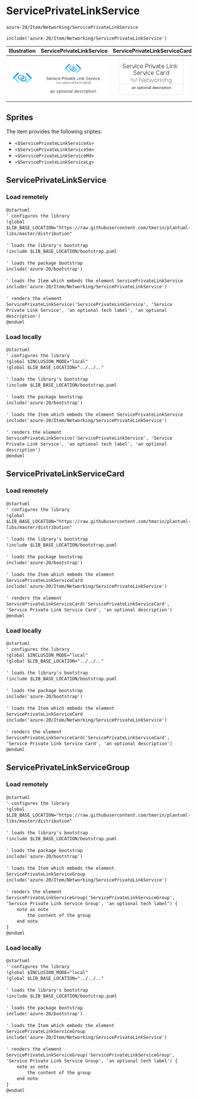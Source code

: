 # ServicePrivateLinkService


```text
azure-20/Item/Networking/ServicePrivateLinkService
```

```text
include('azure-20/Item/Networking/ServicePrivateLinkService')
```



| Illustration | ServicePrivateLinkService | ServicePrivateLinkServiceCard | ServicePrivateLinkServiceGroup |
| :---: | :---: | :---: | :---: |
| ![illustration for Illustration](../../../azure-20/Item/Networking/ServicePrivateLinkService.png) | ![illustration for ServicePrivateLinkService](../../../azure-20/Item/Networking/ServicePrivateLinkService.Local.png) | ![illustration for ServicePrivateLinkServiceCard](../../../azure-20/Item/Networking/ServicePrivateLinkServiceCard.Local.png) | ![illustration for ServicePrivateLinkServiceGroup](../../../azure-20/Item/Networking/ServicePrivateLinkServiceGroup.Local.png) |



## Sprites
The item provides the following sriptes:

- `<$ServicePrivateLinkServiceXs>`
- `<$ServicePrivateLinkServiceSm>`
- `<$ServicePrivateLinkServiceMd>`
- `<$ServicePrivateLinkServiceLg>`





## ServicePrivateLinkService

### Load remotely
```plantuml
@startuml
' configures the library
!global $LIB_BASE_LOCATION="https://raw.githubusercontent.com/tmorin/plantuml-libs/master/distribution"

' loads the library's bootstrap
!include $LIB_BASE_LOCATION/bootstrap.puml

' loads the package bootstrap
include('azure-20/bootstrap')

' loads the Item which embeds the element ServicePrivateLinkService
include('azure-20/Item/Networking/ServicePrivateLinkService')

' renders the element
ServicePrivateLinkService('ServicePrivateLinkService', 'Service Private Link Service', 'an optional tech label', 'an optional description')
@enduml
```

### Load locally
```plantuml
@startuml
' configures the library
!global $INCLUSION_MODE="local"
!global $LIB_BASE_LOCATION="../../.."

' loads the library's bootstrap
!include $LIB_BASE_LOCATION/bootstrap.puml

' loads the package bootstrap
include('azure-20/bootstrap')

' loads the Item which embeds the element ServicePrivateLinkService
include('azure-20/Item/Networking/ServicePrivateLinkService')

' renders the element
ServicePrivateLinkService('ServicePrivateLinkService', 'Service Private Link Service', 'an optional tech label', 'an optional description')
@enduml
```

## ServicePrivateLinkServiceCard

### Load remotely
```plantuml
@startuml
' configures the library
!global $LIB_BASE_LOCATION="https://raw.githubusercontent.com/tmorin/plantuml-libs/master/distribution"

' loads the library's bootstrap
!include $LIB_BASE_LOCATION/bootstrap.puml

' loads the package bootstrap
include('azure-20/bootstrap')

' loads the Item which embeds the element ServicePrivateLinkServiceCard
include('azure-20/Item/Networking/ServicePrivateLinkService')

' renders the element
ServicePrivateLinkServiceCard('ServicePrivateLinkServiceCard', 'Service Private Link Service Card', 'an optional description')
@enduml
```

### Load locally
```plantuml
@startuml
' configures the library
!global $INCLUSION_MODE="local"
!global $LIB_BASE_LOCATION="../../.."

' loads the library's bootstrap
!include $LIB_BASE_LOCATION/bootstrap.puml

' loads the package bootstrap
include('azure-20/bootstrap')

' loads the Item which embeds the element ServicePrivateLinkServiceCard
include('azure-20/Item/Networking/ServicePrivateLinkService')

' renders the element
ServicePrivateLinkServiceCard('ServicePrivateLinkServiceCard', 'Service Private Link Service Card', 'an optional description')
@enduml
```

## ServicePrivateLinkServiceGroup

### Load remotely
```plantuml
@startuml
' configures the library
!global $LIB_BASE_LOCATION="https://raw.githubusercontent.com/tmorin/plantuml-libs/master/distribution"

' loads the library's bootstrap
!include $LIB_BASE_LOCATION/bootstrap.puml

' loads the package bootstrap
include('azure-20/bootstrap')

' loads the Item which embeds the element ServicePrivateLinkServiceGroup
include('azure-20/Item/Networking/ServicePrivateLinkService')

' renders the element
ServicePrivateLinkServiceGroup('ServicePrivateLinkServiceGroup', 'Service Private Link Service Group', 'an optional tech label') {
    note as note
        the content of the group
    end note
}
@enduml
```

### Load locally
```plantuml
@startuml
' configures the library
!global $INCLUSION_MODE="local"
!global $LIB_BASE_LOCATION="../../.."

' loads the library's bootstrap
!include $LIB_BASE_LOCATION/bootstrap.puml

' loads the package bootstrap
include('azure-20/bootstrap')

' loads the Item which embeds the element ServicePrivateLinkServiceGroup
include('azure-20/Item/Networking/ServicePrivateLinkService')

' renders the element
ServicePrivateLinkServiceGroup('ServicePrivateLinkServiceGroup', 'Service Private Link Service Group', 'an optional tech label') {
    note as note
        the content of the group
    end note
}
@enduml
```

